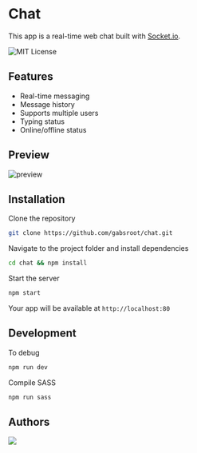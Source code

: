 # Chat

This app is a real-time web chat built with [Socket.io](https://socket.io/).

![MIT License](https://img.shields.io/badge/license-MIT-blue.svg)

## Features

- Real-time messaging
- Message history
- Supports multiple users
- Typing status
- Online/offline status

## Preview

![preview](https://github.com/user-attachments/assets/2a7eb305-4082-4fb1-ac64-14e718b1f843)

## Installation

Clone the repository
```sh
git clone https://github.com/gabsroot/chat.git
```

Navigate to the project folder and install dependencies
```sh
cd chat && npm install
```

Start the server
```sh
npm start
```

Your app will be available at `http://localhost:80`

## Development

To debug
```sh
npm run dev
```

Compile SASS
```sh
npm run sass
```

## Authors

<a href="https://github.com/gabsroot/chat/graphs/contributors">
  <img src="https://contrib.rocks/image?repo=gabsroot/chat" />
</a>
